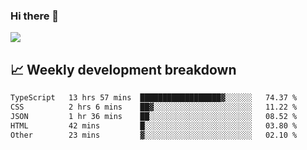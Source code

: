 ### Hi there 👋
<img align="center" src="https://github-readme-stats.vercel.app/api?username=Tumao727&show_icons=true&hide_title=true&theme=dracula" />


## 📈 Weekly development breakdown
<!--START_SECTION:waka-->

```txt
TypeScript   13 hrs 57 mins  ██████████████████▓░░░░░░   74.37 %
CSS          2 hrs 6 mins    ██▓░░░░░░░░░░░░░░░░░░░░░░   11.22 %
JSON         1 hr 36 mins    ██░░░░░░░░░░░░░░░░░░░░░░░   08.52 %
HTML         42 mins         █░░░░░░░░░░░░░░░░░░░░░░░░   03.80 %
Other        23 mins         ▓░░░░░░░░░░░░░░░░░░░░░░░░   02.10 %
```

<!--END_SECTION:waka-->